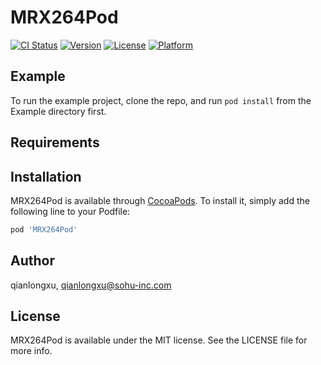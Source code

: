 # MRX264Pod

[![CI Status](https://img.shields.io/travis/qianlongxu/MRX264Pod.svg?style=flat)](https://travis-ci.org/qianlongxu/MRX264Pod)
[![Version](https://img.shields.io/cocoapods/v/MRX264Pod.svg?style=flat)](https://cocoapods.org/pods/MRX264Pod)
[![License](https://img.shields.io/cocoapods/l/MRX264Pod.svg?style=flat)](https://cocoapods.org/pods/MRX264Pod)
[![Platform](https://img.shields.io/cocoapods/p/MRX264Pod.svg?style=flat)](https://cocoapods.org/pods/MRX264Pod)

## Example

To run the example project, clone the repo, and run `pod install` from the Example directory first.

## Requirements

## Installation

MRX264Pod is available through [CocoaPods](https://cocoapods.org). To install
it, simply add the following line to your Podfile:

```ruby
pod 'MRX264Pod'
```

## Author

qianlongxu, qianlongxu@sohu-inc.com

## License

MRX264Pod is available under the MIT license. See the LICENSE file for more info.
